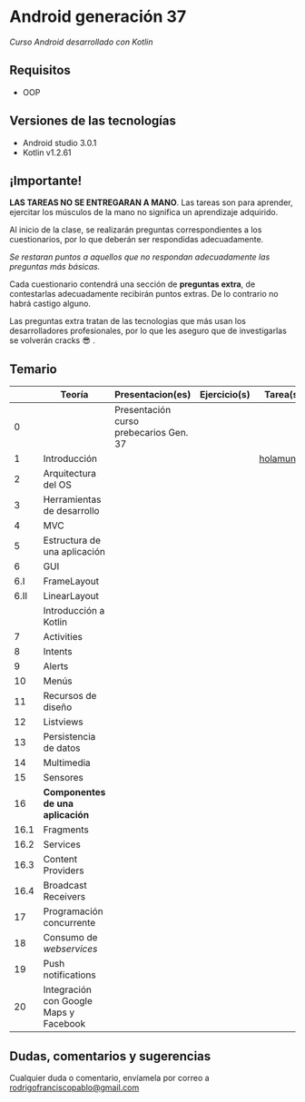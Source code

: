 # Android generación 37

*Curso Android desarrollado con Kotlin*

## Requisitos

- OOP

## Versiones de las tecnologías

- Android studio 3.0.1
- Kotlin v1.2.61

## ¡Importante!

**LAS TAREAS NO SE ENTREGARAN A MANO**. Las tareas son para aprender, ejercitar los músculos de la mano no significa un aprendizaje adquirido.

Al inicio de la clase, se realizarán preguntas correspondientes a los cuestionarios, por lo que deberán ser respondidas adecuadamente.

*Se restaran puntos a aquellos que no respondan adecuadamente las preguntas más básicas.*

Cada cuestionario contendrá una sección de **preguntas extra**, de contestarlas adecuadamente recibirán puntos extras. De lo contrario no habrá castigo alguno.

Las preguntas extra tratan de las tecnologias que más usan los desarrolladores profesionales, por lo que les aseguro que de investigarlas se volverán cracks 😎 .

## Temario

|      | Teoría                                 | Presentacion(es)                       | Ejercicio(s) | Tarea(s)                                             |
| ---- | -------------------------------------- | -------------------------------------- | ------------ | ---------------------------------------------------- |
| 0    |                                        | Presentación curso prebecarios Gen. 37 |              |                                                      |
| 1    | Introducción                           |                                        |              | [holamundo](https://classroom.github.com/a/cT9S3y_W) |
| 2    | Arquitectura del OS                    |                                        |              |                                                      |
| 3    | Herramientas de desarrollo             |                                        |              |                                                      |
| 4    | MVC                                    |                                        |              |                                                      |
| 5    | Estructura de una aplicación           |                                        |              |                                                      |
| 6    | GUI                                    |                                        |              |                                                      |
| 6.I  | FrameLayout                            |                                        |              |                                                      |
| 6.II | LinearLayout                           |                                        |              |                                                      |
|      | Introducción a Kotlin                  |                                        |              |                                                      |
| 7    | Activities                             |                                        |              |                                                      |
| 8    | Intents                                |                                        |              |                                                      |
| 9    | Alerts                                 |                                        |              |                                                      |
| 10   | Menús                                  |                                        |              |                                                      |
| 11   | Recursos de diseño                     |                                        |              |                                                      |
| 12   | Listviews                              |                                        |              |                                                      |
| 13   | Persistencia de datos                  |                                        |              |                                                      |
| 14   | Multimedia                             |                                        |              |                                                      |
| 15   | Sensores                               |                                        |              |                                                      |
| 16   | **Componentes de una aplicación**      |                                        |              |                                                      |
| 16.1 | Fragments                              |                                        |              |                                                      |
| 16.2 | Services                               |                                        |              |                                                      |
| 16.3 | Content Providers                      |                                        |              |                                                      |
| 16.4 | Broadcast Receivers                    |                                        |              |                                                      |
| 17   | Programación concurrente               |                                        |              |                                                      |
| 18   | Consumo de *webservices*               |                                        |              |                                                      |
| 19   | Push notifications                     |                                        |              |                                                      |
| 20   | Integración con Google Maps y Facebook |                                        |              |                                                      |

## Dudas, comentarios y sugerencias

Cualquier duda o comentario, envíamela por correo a rodrigofranciscopablo@gmail.com